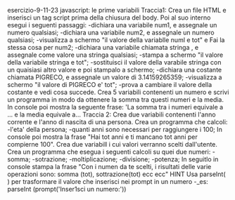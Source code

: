 esercizio-9-11-23
javascript: le prime variabili
Traccia1: Crea un file HTML e inserisci un tag script prima della chiusura del body. Poi al suo interno esegui i seguenti passaggi: -dichiara una variabile num1, e assegnale un numero qualsiasi; -dichiara una variabile num2, e assegnale un numero qualsiasi; -visualizza a schermo "il valore della variablle numl e tot" e Fai la stessa cosa per num2; -dichiara una variabile chiamata stringa , e assegnale come valore una stringa qualsiasi; -stampa a schermo "il valore della variabile stringa e tot"; -sostituisci il valore della varabile stringa con un quaisiasi altro valore e poi stampalo a schermo; -dichiara una costante chiamata PIGRECO, e assegnale un valore di 3.14159265359; -visualizza a schermo "il valore di PIGRECO e' tot"; -prova a cambiare il valore della costante e vedi cosa succede.
Crea 5 variabili contenenti un numero e scrivi un programma in modo da ottenere la somma tra questi numeri e la media. In console poi mostra la seguente frase: 'La somma tra i numeri equivale a ... e la media equivale a...
Traccia 2: Crea due variabili contenenti l'anno corrente e l'anno di nascita di una persona. Crea un programma che calcoli: -l'eta' della persona; -quanti anni sono necessari per raggiungere i 100; In console poi mostra la frase "Hai tot anni e ti mancano tot anni per compierne 100". Crea due variabill i cui valori verranno scelti dall'utente. Crea un programma che esegua i seguenti calcoli su quei due numeri: -somma; -sotrazione; -moltiplicazione; -divisione; -potenza;
In seguitlo in console stampa la frase "Con i numen da te scelti, i risultati delle varie operazioni sono: somma (tot), sottrazione(tot) ecc ecc"
HINT Usa parseInt( ) per trasformare il valore che inserisci nei prompt in un numero -_es: parseInt (prompt('Inser1sci un numero:'))


